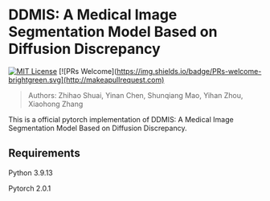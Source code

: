 # DDMIS: A Medical Image Segmentation Model Based on Diffusion Discrepancy

[![MIT License](https://img.shields.io/badge/license-MIT-green.svg)](https://opensource.org/licenses/MIT) [![PRs Welcome](https://img.shields.io/badge/PRs-welcome-brightgreen.svg](http://makeapullrequest.com)
<!-- TOC -->

> Authors: Zhihao Shuai, Yinan Chen, Shunqiang Mao, Yihan Zhou, Xiaohong Zhang

This is a official pytorch implementation of DDMIS: A Medical Image Segmentation Model Based on Diffusion Discrepancy.

## Requirements
Python 3.9.13

Pytorch 2.0.1


